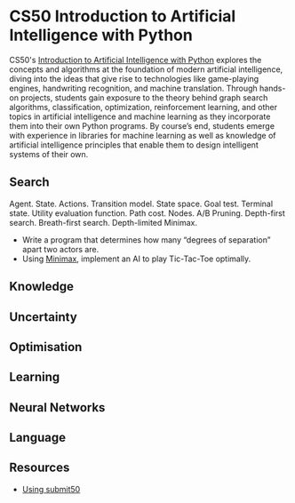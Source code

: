 # CS50 Introduction to Artificial Intelligence with Python

CS50's [Introduction to Artificial Intelligence with Python](https://cs50.harvard.edu/ai/2020/) explores the concepts and algorithms at the foundation of modern artificial intelligence, diving into the ideas that give rise to technologies like game-playing engines, handwriting recognition, and machine translation. Through hands-on projects, students gain exposure to the theory behind graph search algorithms, classification, optimization, reinforcement learning, and other topics in artificial intelligence and machine learning as they incorporate them into their own Python programs. By course’s end, students emerge with experience in libraries for machine learning as well as knowledge of artificial intelligence principles that enable them to design intelligent systems of their own.

## Search
Agent. State. Actions. Transition model. State space. Goal test. Terminal state. Utility evaluation function. Path cost. Nodes. A/B Pruning. Depth-first search. Breath-first search. Depth-limited Minimax. 

* Write a program that determines how many “degrees of separation” apart two actors are.
* Using [Minimax](https://en.wikipedia.org/wiki/Minimax), implement an AI to play Tic-Tac-Toe optimally.

## Knowledge 

## Uncertainty 

## Optimisation

## Learning

## Neural Networks

## Language

## Resources

* [Using submit50](https://github.com/cs50/submit50/issues/196)

